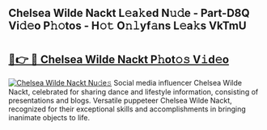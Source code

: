 ## Chelsea Wilde Nackt L𝚎a𝚔ed N𝚞𝚍e - Part-D8Q Vi𝚍𝚎o P𝚑𝚘tos - H𝚘𝚝 O𝚗𝚕yf𝚊ns L𝚎a𝚔s VkTmU

# <h2><a href="http://kf0ftnj.oniu.top/?m=Chelsea+Wilde+Nackt">🔗👉 🔴 Chelsea Wilde Nackt P𝚑ot𝚘𝚜 V𝚒d𝚎o</a></h2>

[![Chelsea Wilde Nackt Nu𝚍e𝚜](https://i.imgur.com/0qMVB7G.gif)](http://kf0ftnj.oniu.top/?m=Chelsea+Wilde+Nackt)
Social media influencer Chelsea Wilde Nackt, celebrated for sharing dance and lifestyle information, consisting of presentations and blogs. Versatile puppeteer Chelsea Wilde Nackt, recognized for their exceptional skills and accomplishments in bringing inanimate objects to life.  
